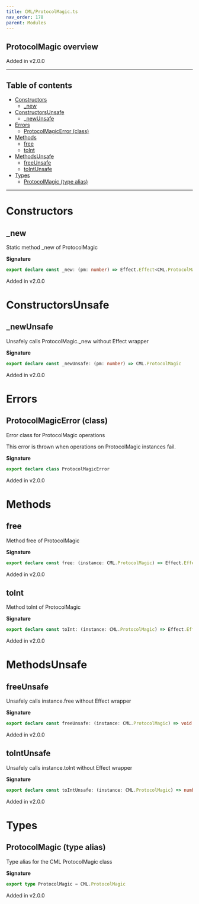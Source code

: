 ```yaml
---
title: CML/ProtocolMagic.ts
nav_order: 178
parent: Modules
---
```


## ProtocolMagic overview

Added in v2.0.0

---

<h2 class="text-delta">Table of contents</h2>

- [Constructors](#constructors)
  - [\_new](#_new)
- [ConstructorsUnsafe](#constructorsunsafe)
  - [\_newUnsafe](#_newunsafe)
- [Errors](#errors)
  - [ProtocolMagicError (class)](#protocolmagicerror-class)
- [Methods](#methods)
  - [free](#free)
  - [toInt](#toint)
- [MethodsUnsafe](#methodsunsafe)
  - [freeUnsafe](#freeunsafe)
  - [toIntUnsafe](#tointunsafe)
- [Types](#types)
  - [ProtocolMagic (type alias)](#protocolmagic-type-alias)

---

# Constructors

## \_new

Static method \_new of ProtocolMagic

**Signature**

```ts
export declare const _new: (pm: number) => Effect.Effect<CML.ProtocolMagic, ProtocolMagicError>
```

Added in v2.0.0

# ConstructorsUnsafe

## \_newUnsafe

Unsafely calls ProtocolMagic.\_new without Effect wrapper

**Signature**

```ts
export declare const _newUnsafe: (pm: number) => CML.ProtocolMagic
```

Added in v2.0.0

# Errors

## ProtocolMagicError (class)

Error class for ProtocolMagic operations

This error is thrown when operations on ProtocolMagic instances fail.

**Signature**

```ts
export declare class ProtocolMagicError
```

Added in v2.0.0

# Methods

## free

Method free of ProtocolMagic

**Signature**

```ts
export declare const free: (instance: CML.ProtocolMagic) => Effect.Effect<void, ProtocolMagicError>
```

Added in v2.0.0

## toInt

Method toInt of ProtocolMagic

**Signature**

```ts
export declare const toInt: (instance: CML.ProtocolMagic) => Effect.Effect<number, ProtocolMagicError>
```

Added in v2.0.0

# MethodsUnsafe

## freeUnsafe

Unsafely calls instance.free without Effect wrapper

**Signature**

```ts
export declare const freeUnsafe: (instance: CML.ProtocolMagic) => void
```

Added in v2.0.0

## toIntUnsafe

Unsafely calls instance.toInt without Effect wrapper

**Signature**

```ts
export declare const toIntUnsafe: (instance: CML.ProtocolMagic) => number
```

Added in v2.0.0

# Types

## ProtocolMagic (type alias)

Type alias for the CML ProtocolMagic class

**Signature**

```ts
export type ProtocolMagic = CML.ProtocolMagic
```

Added in v2.0.0
